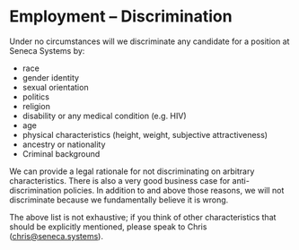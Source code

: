 # Employment – Discrimination

Under no circumstances will we discriminate any candidate for a position at Seneca Systems by:

- race
- gender identity
- sexual orientation
- politics
- religion
- disability or any medical condition (e.g. HIV)
- age
- physical characteristics (height, weight, subjective attractiveness)
- ancestry or nationality
- Criminal background

We can provide a legal rationale for not discriminating on arbitrary characteristics. There is also a very good business case for anti-discrimination policies. In addition to and above those reasons, we will not discriminate because we fundamentally believe it is wrong.

The above list is not exhaustive; if you think of other characteristics that should be explicitly mentioned, please speak to Chris (chris@seneca.systems).
